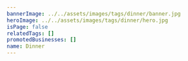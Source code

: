 ```yaml
---
bannerImage: ../../assets/images/tags/dinner/banner.jpg
heroImage: ../../assets/images/tags/dinner/hero.jpg
isPage: false
relatedTags: []
promotedBusinesses: []
name: Dinner
---
```

